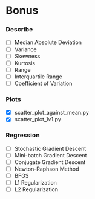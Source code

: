 # Bonus

### Describe

-   [ ] Median Absolute Deviation
-   [ ] Variance
-   [ ] Skewness
-   [ ] Kurtosis
-   [ ] Range
-   [ ] Interquartile Range
-   [ ] Coefficient of Variation

### Plots

-   [x] scatter_plot_against_mean.py
-   [x] scatter_plot_1v1.py

### Regression

-   [ ] Stochastic Gradient Descent
-   [ ] Mini-batch Gradient Descent
-   [ ] Conjugate Gradient Descent
-   [ ] Newton-Raphson Method
-   [ ] BFGS
-   [ ] L1 Regularization
-   [ ] L2 Regularization
